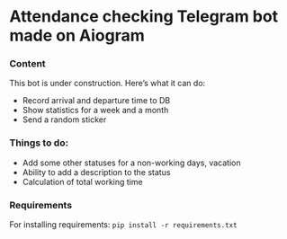 # Attendance checking Telegram bot made on Aiogram
### Content

This bot is under construction. Here’s what it can do:

- Record arrival and departure time to DB
- Show statistics for a week and a month
- Send a random sticker
    
### Things to do:
- Add some other statuses for a non-working days, vacation
- Ability to add a description to the status
- Calculation of total working time

### Requirements
For installing requirements: `pip install -r requirements.txt`
